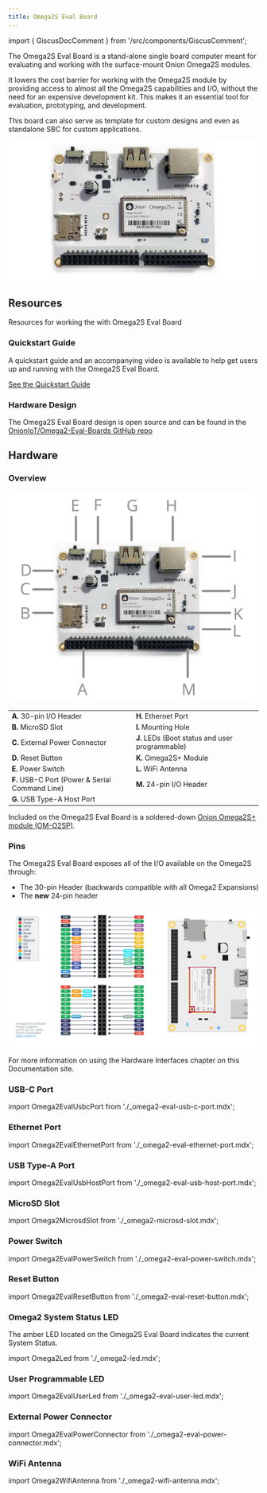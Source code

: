 ```yaml
---
title: Omega2S Eval Board
---
```


import { GiscusDocComment } from '/src/components/GiscusComment';

The Omega2S Eval Board is a stand-alone single board computer meant for evaluating and working with the surface-mount Onion Omega2S modules. 

It lowers the cost barrier for working with the Omega2S module by providing access to almost all the Omega2S capabilities and I/O, without the need for an expensive development kit. This makes it an essential tool for evaluation, prototyping, and development. 

This board can also serve as template for custom designs and even as standalone SBC for custom applications.


![omega2s eval board](https://raw.githubusercontent.com/OnionIoT/Omega2-Eval-Boards/refs/heads/main/Images/omega2s-eval-board-front-01.jpeg)

## Resources

Resources for working the with Omega2S Eval Board

### Quickstart Guide

A quickstart guide and an accompanying video is available to help get users up and running with the Omega2S Eval Board.

[See the Quickstart Guide](/quickstart/intro)

### Hardware Design

The Omega2S Eval Board design is open source and can be found in the [OnionIoT/Omega2-Eval-Boards GitHub repo](https://github.com/OnionIoT/Omega2-Eval-Boards)

## Hardware 

### Overview

![labelled diagram of the Omega2S Eval Board](https://raw.githubusercontent.com/OnionIoT/Omega2-Eval-Boards/refs/heads/main/Images/omega2s-eval-board-labelled-diagram.png)

|                                   |                       |
|-----------------------------------|-----------------------|
| **A.** 30-pin I/O Header                        | **H.** Ethernet Port     |
| **B.** MicroSD Slot                             | **I.** Mounting Hole |
| **C.** External Power Connector                 | **J.** LEDs (Boot status and user programmable) |
| **D.** Reset Button                             | **K.** Omega2S+ Module    |
| **E.** Power Switch                             | **L.** WiFi Antenna |
| **F.** USB-C Port (Power & Serial Command Line) | **M.** 24-pin I/O Header                 |
| **G.** USB Type-A Host Port | |


Included on the Omega2S Eval Board is a soldered-down [Onion Omega2S+ module (OM-O2SP)](/product-overview/omega2s).

### Pins

The Omega2S Eval Board exposes all of the I/O available on the Omega2S through: 
- The 30-pin Header (backwards compatible with all Omega2 Expansions)
- The **new** 24-pin header

![pinout diagram of the Omega2S Eval Board](https://raw.githubusercontent.com/OnionIoT/Omega2-Eval-Boards/refs/heads/main/Images/omega2s-eval-board-pinout.svg)

For more information on using the Hardware Interfaces chapter on this Documentation site.

### USB-C Port

import Omega2EvalUsbcPort from './_omega2-eval-usb-c-port.mdx';

<Omega2EvalUsbcPort device="Omega2S Eval Board"/> 

### Ethernet Port

import Omega2EvalEthernetPort from './_omega2-eval-ethernet-port.mdx';

<Omega2EvalEthernetPort device="Omega2S Eval Board"/>

### USB Type-A Port

import Omega2EvalUsbHostPort from './_omega2-eval-usb-host-port.mdx';

<Omega2EvalUsbHostPort/>

### MicroSD Slot

import Omega2MicrosdSlot from './_omega2-microsd-slot.mdx';

<Omega2MicrosdSlot/> 

### Power Switch

import Omega2EvalPowerSwitch from './_omega2-eval-power-switch.mdx';

<Omega2EvalPowerSwitch/> 

### Reset Button

import Omega2EvalResetButton from './_omega2-eval-reset-button.mdx';

<Omega2EvalResetButton/> 

### Omega2 System Status LED

The amber LED located on the Omega2S Eval Board indicates the current System Status. 

import Omega2Led from './_omega2-led.mdx';

<Omega2Led/>

### User Programmable LED

import Omega2EvalUserLed from './_omega2-eval-user-led.mdx';

<Omega2EvalUserLed device="Omega2S Eval Board" gpio="43"/> 

### External Power Connector

import Omega2EvalPowerConnector from './_omega2-eval-power-connector.mdx';

<Omega2EvalPowerConnector device="Omega2S Eval Board"/> 

### WiFi Antenna

import Omega2WifiAntenna from './_omega2-wifi-antenna.mdx';

<Omega2WifiAntenna/> 
